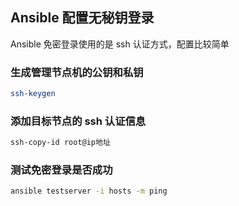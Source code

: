 ## Ansible 配置无秘钥登录

Ansible 免密登录使用的是 ssh 认证方式，配置比较简单

### 生成管理节点机的公钥和私钥

```bash
ssh-keygen
```

### 添加目标节点的 ssh 认证信息

```bash
ssh-copy-id root@ip地址
```

### 测试免密登录是否成功

```bash
ansible testserver -i hosts -m ping
```
